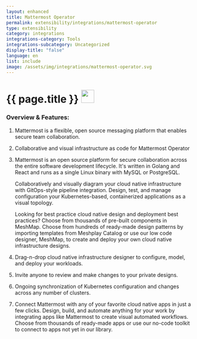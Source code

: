 ```yaml
---
layout: enhanced
title: Mattermost Operator
permalink: extensibility/integrations/mattermost-operator
type: extensibility
category: integrations
integrations-category: Tools
integrations-subcategory: Uncategorized
display-title: "false"
language: en
list: include
image: /assets/img/integrations/mattermost-operator.svg
---
```


<h1>{{ page.title }} <img src="{{ page.image }}" style="width: 35px; height: 35px;" /></h1>


<!-- This needs replaced with the Category property, not the sub-category.
 #### About: Mattermost is a flexible, open source messaging platform that enables secure team collaboration. -->

### Overview & Features:

1. Mattermost is a flexible, open source messaging platform that enables secure team collaboration.

2. Collaborative and visual infrastructure as code for Mattermost Operator

4. Mattermost is an open source platform for secure collaboration across the entire software development lifecycle. It's written in Golang and React and runs as a single Linux binary with MySQL or PostgreSQL.


    Collaboratively and visually diagram your cloud native infrastructure with GitOps-style pipeline integration. Design, test, and manage configuration your Kubernetes-based, containerized applications as a visual topology.



    Looking for best practice cloud native design and deployment best practices? Choose from thousands of pre-built components in MeshMap. Choose from hundreds of ready-made design patterns by importing templates from Meshplay Catalog or use our low code designer, MeshMap, to create and deploy your own cloud native infrastructure designs.



5. Drag-n-drop cloud native infrastructure designer to configure, model, and deploy your workloads.

6. Invite anyone to review and make changes to your private designs.

7. Ongoing synchronization of Kubernetes configuration and changes across any number of clusters.

8. Connect Mattermost with any of your favorite cloud native apps in just a few clicks. Design, build, and automate anything for your work by integrating apps like Mattermost to create visual automated workflows. Choose from thousands of ready-made apps or use our no-code toolkit to connect to apps not yet in our library.

